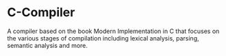 # C-Compiler
A compiler based on the book Modern Implementation in C that focuses on the various stages of compilation including lexical analysis, parsing, semantic analysis and more.
